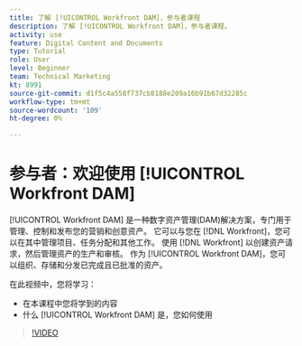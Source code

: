 ```yaml
---
title: 了解 [!UICONTROL Workfront DAM]，参与者课程
description: 了解 [!UICONTROL Workfront DAM]，参与者课程。
activity: use
feature: Digital Content and Documents
type: Tutorial
role: User
level: Beginner
team: Technical Marketing
kt: 8991
source-git-commit: d1f5c4a558f737cb8188e209a16b91b67d32285c
workflow-type: tm+mt
source-wordcount: '109'
ht-degree: 0%

---
```


# 参与者：欢迎使用 [!UICONTROL Workfront DAM]

[!UICONTROL Workfront DAM] 是一种数字资产管理(DAM)解决方案，专门用于管理、控制和发布您的营销和创意资产。 它可以与您在 [!DNL Workfront]，您可以在其中管理项目、任务分配和其他工作。 使用 [!DNL Workfront] 以创建资产请求，然后管理资产的生产和审核。 作为 [!UICONTROL Workfront DAM]，您可以组织、存储和分发已完成且已批准的资产。

在此视频中，您将学习：

* 在本课程中您将学到的内容
* 什么 [!UICONTROL Workfront DAM] 是，您如何使用

>[!VIDEO](https://video.tv.adobe.com/v/335251/?quality=12)
